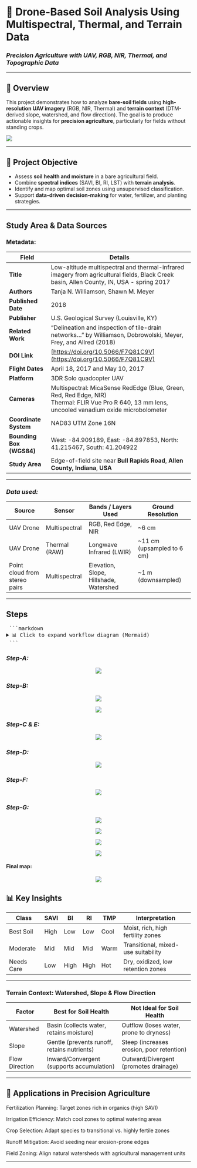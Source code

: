 # 🌱 Drone-Based Soil Analysis Using Multispectral, Thermal, and Terrain Data 
### *Precision Agriculture with UAV, RGB, NIR, Thermal, and Topographic Data*

---

## 📌 Overview

This project demonstrates how to analyze **bare-soil fields** using **high-resolution UAV imagery** (RGB, NIR, Thermal) and **terrain context** (DTM-derived slope, watershed, and flow direction). The goal is to produce actionable insights for **precision agriculture**, particularly for fields without standing crops.

<img src="https://github.com/warhazzard/Project-Soil-Analysis/blob/main/Output/front-title.jpg?raw=true">

---

## 🎯 Project Objective

- Assess **soil health and moisture** in a bare agricultural field.
- Combine **spectral indices** (SAVI, BI, RI, LST) with **terrain analysis**.
- Identify and map optimal soil zones using unsupervised classification.
- Support **data-driven decision-making** for water, fertilizer, and planting strategies.

---

## Study Area & Data Sources

### **Metadata:**

| **Field**                | **Details**                                                                                                                                         |
|--------------------------|-----------------------------------------------------------------------------------------------------------------------------------------------------|
| **Title**                | Low-altitude multispectral and thermal-infrared imagery from agricultural fields, Black Creek basin, Allen County, IN, USA - spring 2017                 |
| **Authors**              | Tanja N. Williamson, Shawn M. Meyer                                                                                                                 |
| **Published Date**       | 2018                                                                                                                                                |
| **Publisher**            | U.S. Geological Survey (Louisville, KY)                                                                                                             |
| **Related Work**         | “Delineation and inspection of tile-drain networks…” by Williamson, Dobrowolski, Meyer, Frey, and Allred (2018)                                     |
| **DOI Link**             | [https://doi.org/10.5066/F7Q81C9V](https://doi.org/10.5066/F7Q81C9V)                                                                                |
| **Flight Dates**         | April 18, 2017 and May 10, 2017                                                                                                                     |
| **Platform**             | 3DR Solo quadcopter UAV                                                                                                                             |
| **Cameras**              | Multispectral: MicaSense RedEdge (Blue, Green, Red, Red Edge, NIR) <br> Thermal: FLIR Vue Pro R 640, 13 mm lens, uncooled vanadium oxide microbolometer |
| **Coordinate System**    | NAD83 UTM Zone 16N                                                                                                                                  |
| **Bounding Box (WGS84)** | West: -84.909189, East: -84.897853, North: 41.215467, South: 41.204922                                                                             |
| **Study Area**           | Edge-of-field site near **Bull Rapids Road**, **Allen County, Indiana**, **USA**                                                                             |

---

### *Data used:*

| **Source**      | **Sensor**      | **Bands / Layers Used**                | **Ground Resolution** |
|-----------------|-----------------|----------------------------------------|----------------------|
| UAV Drone       | Multispectral   | RGB, Red Edge, NIR                     | ~6 cm                |
| UAV Drone       | Thermal (RAW)        | Longwave Infrared (LWIR)               | ~11 cm    (upsampled to 6 cm)           |
| Point cloud from stereo pairs    | Multispectral              | Elevation, Slope, Hillshade, Watershed | ~1 m   (downsampled)              |

---
## Steps

<pre> ```markdown <details> <summary>📊 Click to expand workflow diagram (Mermaid)</summary> ```mermaid graph TD A[Data Acquisition: UAV Imagery + DTM] --> B[Preprocessing] B --> C[Compute Indices: SAVI, BI, RI, LST] B --> D[DTM Derivatives: Slope, Flow, Hillshade, Watershed] C --> E[Normalize Raster Layers] D --> E E --> F[Multiband Raster Stack] F --> G[Unsupervised Classification: ISODATA] G --> H[Zonal Statistics] H --> I[Interpret with Terrain Context] I --> J[Map Styling and Report Generation] ``` </details> ``` </pre>
    
### *Step-A:*

<p align="center">
<img src="https://github.com/warhazzard/Project-Soil-Analysis/blob/main/Output/a.jpg?raw=true">
</p>

### *Step-B:*

<p align="center">
<img src="https://github.com/warhazzard/Project-Soil-Analysis/blob/main/Output/b1.jpg?raw=true">
</p>

<p align="center">
<img src="https://github.com/warhazzard/Project-Soil-Analysis/blob/main/Output/b2.jpg?raw=true">
</p>

### *Step-C & E:*

<p align="center">
<img src="https://github.com/warhazzard/Project-Soil-Analysis/blob/main/Output/c_and_e.jpg?raw=true">
</p>

### *Step-D:*

<p align="center">
<img src="https://github.com/warhazzard/Project-Soil-Analysis/blob/main/Output/d.jpg?raw=true">
</p>

### *Step-F:*
<p align="center">
<img src="https://github.com/warhazzard/Project-Soil-Analysis/blob/main/Output/f.jpg?raw=true">
</p>

### *Step-G:*
<p align="center">
<img src="https://github.com/warhazzard/Project-Soil-Analysis/blob/main/Output/zonalst_BI.jpg?raw=true">
</p>
<p align="center">
<img src="https://github.com/warhazzard/Project-Soil-Analysis/blob/main/Output/zonalst_RI.jpg?raw=true">
</p>
<p align="center">
<img src="https://github.com/warhazzard/Project-Soil-Analysis/blob/main/Output/zonalst_SAVI.jpg?raw=true">
</p>
<p align="center">
<img src="https://github.com/warhazzard/Project-Soil-Analysis/blob/main/Output/zonalst_TMP.jpg?raw=true">
</p>

#### Final map:
<p align="center">
<img src="https://github.com/warhazzard/Project-Soil-Analysis/blob/main/Output/final_map.jpg?raw=true">
</p>



## 📊 Key Insights

| Class        | SAVI | BI   | RI   | TMP  | Interpretation                      |
|--------------|------|------|------|------|-------------------------------------|
| Best Soil    | High | Low  | Low  | Cool | Moist, rich, high fertility zones   |
| Moderate     | Mid  | Mid  | Mid  | Warm | Transitional, mixed-use suitability |
| Needs Care   | Low  | High | High | Hot  | Dry, oxidized, low retention zones  |

---

### Terrain Context: Watershed, Slope & Flow Direction

| Factor         | Best for Soil Health                | Not Ideal for Soil Health           |
|----------------|------------------------------------|-------------------------------------|
| Watershed      | Basin (collects water, retains moisture) | Outflow (loses water, prone to dryness) |
| Slope          | Gentle (prevents runoff, retains nutrients) | Steep (increases erosion, poor retention) |
| Flow Direction | Inward/Convergent (supports accumulation) | Outward/Divergent (promotes drainage)    |

---

## 🌾 Applications in Precision Agriculture
Fertilization Planning: Target zones rich in organics (high SAVI)

Irrigation Efficiency: Match cool zones to optimal watering areas

Crop Selection: Adapt species to transitional vs. highly fertile zones

Runoff Mitigation: Avoid seeding near erosion-prone edges

Field Zoning: Align natural watersheds with agricultural management units

---


